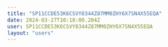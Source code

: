 ```yaml
---
title: "SP11CCDE53K6CSVY8344Z87MM0ZHY6X7SN4X55EQA"
date: 2024-03-27T10:18:00.204Z
user: SP11CCDE53K6CSVY8344Z87MM0ZHY6X7SN4X55EQA
layout: "users"
---
```

    